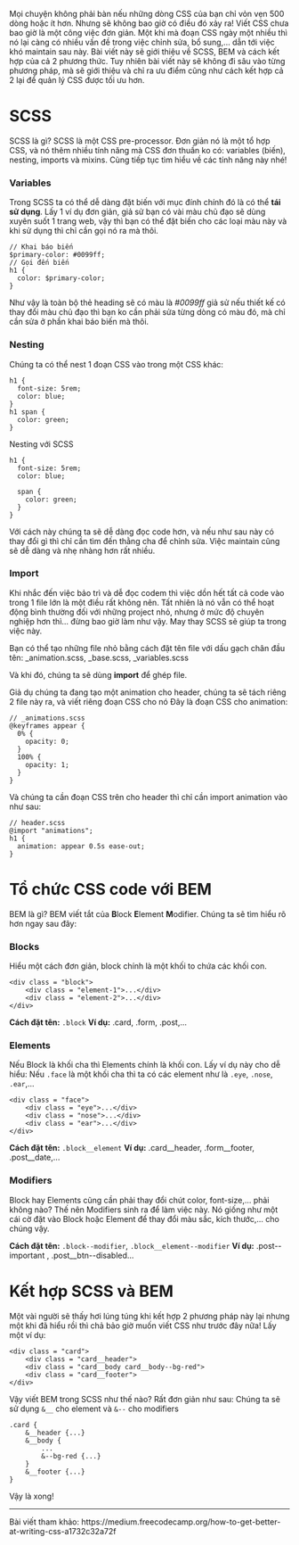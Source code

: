Mọi chuyện không phải bàn nếu những dòng CSS của bạn chỉ vỏn vẹn 500 dòng hoặc ít hơn. Nhưng sẽ không bao giờ có điều đó xảy ra! Viết CSS chưa bao giờ là một công việc đơn giản. Một khi mà đoạn CSS ngày một nhiều thì nó lại càng có nhiều vấn đề trong việc chỉnh sửa, bổ sung,... dẫn tới việc khó maintain sau này. Bài viết này sẽ giới thiệu về SCSS, BEM và cách kết hợp của cả 2 phương thức. Tuy nhiên bài viết này sẽ không đi sâu vào từng phương pháp, mà sẽ giới thiệu và chỉ ra ưu điểm cũng như cách kết hợp cả 2 lại để quản lý CSS được tối ưu hơn.

# SCSS
SCSS là gì? SCSS là một CSS pre-processor. Đơn giản nó là một tổ hợp CSS, và nó thêm nhiều tính năng mà CSS đơn thuần ko có: variables (biến), nesting, imports và mixins. Cùng tiếp tục tìm hiểu về các tính năng này nhé!

### Variables 
Trong SCSS ta có thể dễ dàng đặt biến với mục đính chính đó là có thể **tái sử dụng**. Lấy 1 ví dụ đơn giản, giả sử bạn có vài màu chủ đạo sẽ dùng xuyên suốt 1 trang web, vậy thì bạn có thể đặt biến cho các loại màu này và khi sử dụng thì chỉ cần gọi nó ra mà thôi. 

```
// Khai báo biến
$primary-color: #0099ff;
// Gọi đến biến
h1 {
  color: $primary-color;
}
```

Như vậy là toàn bộ thẻ heading sẽ có màu là *#0099ff* giả sử nếu thiết kế có thay đổi màu chủ đạo thì bạn ko cần phải sửa từng dòng có màu đó, mà chỉ cần sửa ở phần khai báo biến mà thôi. 

### Nesting 
Chúng ta có thể nest 1 đoạn CSS vào trong một CSS khác:

```
h1 {
  font-size: 5rem;
  color: blue;
}
h1 span {
  color: green;
}
```

Nesting với SCSS
```
h1 {
  font-size: 5rem;
  color: blue;
  
  span {
    color: green;
  }
}
```

Với cách này chúng ta sẽ dễ dàng đọc code hơn, và nếu như sau này có thay đổi gì thì chỉ cần tìm đến thằng cha để chỉnh sửa. Việc maintain cũng sẽ dễ dàng và nhẹ nhàng hơn rất nhiều. 

### Import
Khi nhắc đến việc bảo trì và dễ đọc codem thì việc dồn hết tất cả code vào trong 1 file lớn là một điều rất không nên. Tất nhiên là nó vẫn có thể hoạt động bình thường đối với những project nhỏ, nhưng ở mức độ chuyên nghiệp hơn thì... đừng bao giờ làm như vậy. May thay SCSS sẽ giúp ta trong việc này.

Bạn có thể tạo những file nhỏ bằng cách đặt tên file với dấu gạch chân đầu tên: _animation.scss, _base.scss, _variables.scss

Và khi đó, chúng ta sẽ dùng **import** để ghép file.

Giả dụ chúng ta đang tạo một animation cho header, chúng ta sẽ tách riêng 2 file này ra, và viết riêng đoạn CSS cho nó 
Đây là đoạn CSS cho animation:
```
// _animations.scss
@keyframes appear {
  0% {
    opacity: 0;
  }
  100% {
    opacity: 1;
  }
}
```

Và chúng ta cần đoạn CSS trên cho header thì chỉ cần import animation vào như sau:
```
// header.scss
@import "animations";
h1 {
  animation: appear 0.5s ease-out;
}
```

# Tổ chức CSS code với BEM
BEM là gì? BEM viết tắt của **B**lock **E**lement **M**odifier. Chúng ta sẽ tìm hiểu rõ hơn ngay sau đây:

### Blocks
Hiểu một cách đơn giản, block chính là một khối to chứa các khối con. 

```
<div class = "block">
    <div class = "element-1">...</div>
    <div class = "element-2">...</div>
</div>
```

**Cách đặt tên:** `.block`
**Ví dụ:** .card, .form, .post,...

### Elements
Nếu Block là khối cha thì Elements chính là khối con. Lấy ví dụ này cho dễ hiểu: Nếu ```.face``` là một khối cha thì ta có các element như là ```.eye```, ```.nose```, ```.ear```,...
```
<div class = "face">
    <div class = "eye">...</div>
    <div class = "nose">...</div>
    <div class = "ear">...</div>
</div>
```

**Cách đặt tên:** `.block__element`
**Ví dụ:** .card__header, .form__footer, .post__date,...

### Modifiers
Block hay Elements cũng cần phải thay đổi chút color, font-size,... phải không nào? Thế nên Modifiers sinh ra để làm việc này. Nó giống như một cái cờ đặt vào Block hoặc Element để thay đổi màu sắc, kích thước,... cho chúng vậy.

**Cách đặt tên:** `.block--modifier`, `.block__element--modifier`
**Ví dụ:** .post--important , .post__btn--disabled...

# Kết hợp SCSS và BEM 
Một vài người sẽ thấy hơi lúng túng khi kết hợp 2 phương pháp này lại nhưng một khi đã hiểu rồi thì chả bảo giờ muốn viết CSS như trước đây nữa! 
Lấy một ví dụ:

```
<div class = "card">
    <div class = "card__header">
    <div class = "card__body card__body--bg-red">
    <div class = "card__footer">
</div>
```

Vậy viết BEM trong SCSS như thế nào? Rất đơn giản như sau:
Chúng ta sẽ sử dụng ```&__``` cho element và ```&--``` cho modifiers 

```
.card {
    &__header {...}
    &__body {
        ...
        &--bg-red {...}
    }
    &__footer {...}
}
```
Vậy là xong!

<hr>
Bài viết tham khảo: https://medium.freecodecamp.org/how-to-get-better-at-writing-css-a1732c32a72f